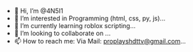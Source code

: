 - 👋 Hi, I’m @4N5I1
- 👀 I’m interested in Programming (html, css, py, js)...
- 🌱 I’m currently learning roblox scripting...
- 💞️ I’m looking to collaborate on ...
- 📫 How to reach me: Via Mail: proplayshdttv@gmail.com...

<!---
4N5I1/4N5I1 is a ✨ special ✨ repository because its `README.md` (this file) appears on your GitHub profile.
You can click the Preview link to take a look at your changes.
--->
